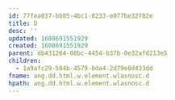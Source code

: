 ```yaml
---
id: 77fea037-bb05-4bc1-8233-e077be32f82e
title: D
desc: ''
updated: 1608691551929
created: 1608691551929
parent: db431264-08bc-4454-b37b-0e32afd213e5
children:
  - 1a9afc29-504b-4579-bda4-2d79e8d433dd
fname: ang.dd.html.w.element.wlasnosc.d
hpath: ang.dd.html.w.element.wlasnosc.d
---
```



